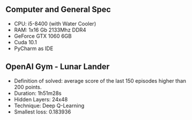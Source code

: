 ## Computer and General Spec
- CPU: i5-8400 (with Water Cooler)
- RAM: 1x16 Gb 2133Mhz DDR4 
- GeForce GTX 1060 6GB
- Cuda 10.1
- PyCharm as IDE

## OpenAI Gym - Lunar Lander
- Definition of solved: average score of the last 150 episodes higher than 200 points.
- Duration: 1h51m28s
- Hidden Layers: 24x48
- Technique: Deep Q-Learning
- Smallest loss: 0.183936 

